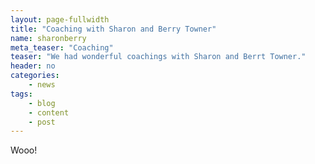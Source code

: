 ```yaml
---
layout: page-fullwidth
title: "Coaching with Sharon and Berry Towner"
name: sharonberry
meta_teaser: "Coaching"
teaser: "We had wonderful coachings with Sharon and Berrt Towner."
header: no
categories:
    - news
tags:
    - blog
    - content
    - post
---
```


Wooo!

